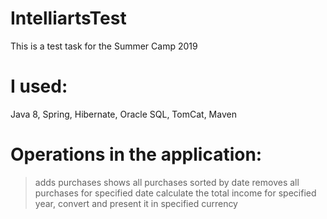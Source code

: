 # IntelliartsTest
This is a test task for the Summer Camp 2019
# I used:
Java 8,
Spring,
Hibernate,
Oracle SQL,
TomCat,
Maven
# Operations in the application:
>adds purchases
>shows all purchases sorted by date
>removes all purchases for specified date
>calculate the total income for specified year, convert and present it in specified currency

